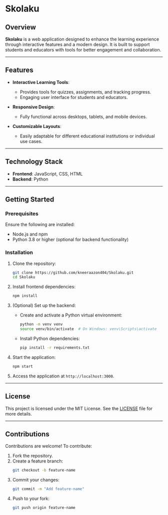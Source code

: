
# Skolaku  

## Overview  

**Skolaku** is a web application designed to enhance the learning experience through interactive features and a modern design. It is built to support students and educators with tools for better engagement and collaboration.  

---

## Features  

- **Interactive Learning Tools**:  
  - Provides tools for quizzes, assignments, and tracking progress.  
  - Engaging user interface for students and educators.  

- **Responsive Design**:  
  - Fully functional across desktops, tablets, and mobile devices.  

- **Customizable Layouts**:  
  - Easily adaptable for different educational institutions or individual use cases.  

---

## Technology Stack  

- **Frontend**: JavaScript, CSS, HTML  
- **Backend**: Python  

---

## Getting Started  

### Prerequisites  

Ensure the following are installed:  
- Node.js and npm  
- Python 3.8 or higher (optional for backend functionality)  

### Installation  

1. Clone the repository:  
   ```bash  
   git clone https://github.com/kneeraazon404/Skolaku.git  
   cd Skolaku  
   ```  

2. Install frontend dependencies:  
   ```bash  
   npm install  
   ```  

3. (Optional) Set up the backend:  
   - Create and activate a Python virtual environment:  
     ```bash  
     python -m venv venv  
     source venv/bin/activate  # On Windows: venv\Scripts\activate  
     ```  
   - Install Python dependencies:  
     ```bash  
     pip install -r requirements.txt  
     ```  

4. Start the application:  
   ```bash  
   npm start  
   ```  

5. Access the application at `http://localhost:3000`.  

---

## License  

This project is licensed under the MIT License. See the [LICENSE](LICENSE) file for more details.  

---

## Contributions  

Contributions are welcome! To contribute:  

1. Fork the repository.  
2. Create a feature branch:  
   ```bash  
   git checkout -b feature-name  
   ```  
3. Commit your changes:  
   ```bash  
   git commit -m "Add feature-name"  
   ```  
4. Push to your fork:  
   ```bash  
   git push origin feature-name  
   ```  
